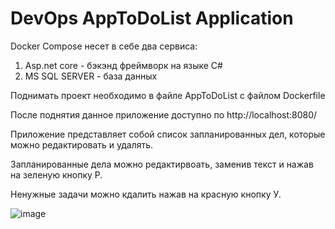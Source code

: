 # DevOps AppToDoList Application
Docker Compose несет в себе два сервиса:
  1. Asp.net core - бэкэнд фреймворк на языке C#
  2. MS SQL SERVER - база данных

Поднимать проект необходимо в файле AppToDoList с файлом Dockerfile

После поднятия данное приложение доступно по http://localhost:8080/

Приложение представляет собой список запланированных дел, которые можно редактировать и удалять.

Запланированные дела можно редактирвоать, заменив текст и нажав на зеленую кнопку Р.

Ненужные задачи можно кдалить нажав на красную кнопку У.

![image](https://github.com/user-attachments/assets/73395653-7ac8-4456-b749-cea5955066b5)
